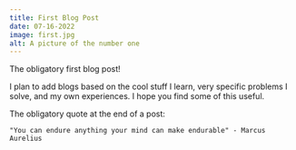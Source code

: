 ```yaml
---
title: First Blog Post
date: 07-16-2022
image: first.jpg
alt: A picture of the number one
---
```


The obligatory first blog post!

I plan to add blogs based on the cool stuff I learn, very specific problems I solve, and my own experiences. I hope you find some of this useful.

The obligatory quote at the end of a post:

```
"You can endure anything your mind can make endurable" - Marcus Aurelius
```
